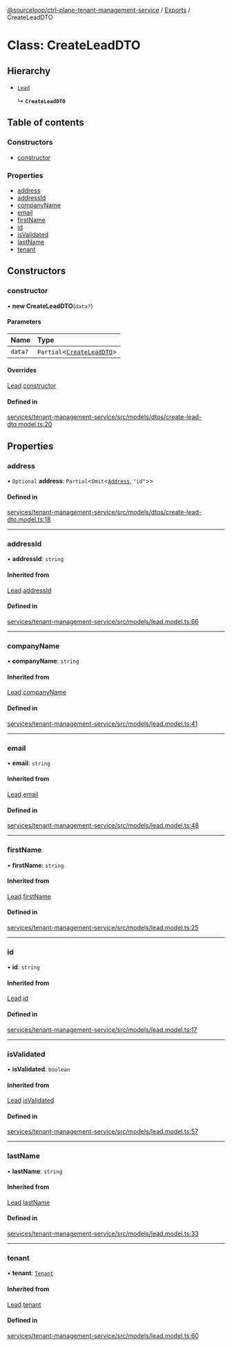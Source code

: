 [@sourceloop/ctrl-plane-tenant-management-service](../README.md) / [Exports](../modules.md) / CreateLeadDTO

# Class: CreateLeadDTO

## Hierarchy

- [`Lead`](Lead.md)

  ↳ **`CreateLeadDTO`**

## Table of contents

### Constructors

- [constructor](CreateLeadDTO.md#constructor)

### Properties

- [address](CreateLeadDTO.md#address)
- [addressId](CreateLeadDTO.md#addressid)
- [companyName](CreateLeadDTO.md#companyname)
- [email](CreateLeadDTO.md#email)
- [firstName](CreateLeadDTO.md#firstname)
- [id](CreateLeadDTO.md#id)
- [isValidated](CreateLeadDTO.md#isvalidated)
- [lastName](CreateLeadDTO.md#lastname)
- [tenant](CreateLeadDTO.md#tenant)

## Constructors

### constructor

• **new CreateLeadDTO**(`data?`)

#### Parameters

| Name | Type |
| :------ | :------ |
| `data?` | `Partial`<[`CreateLeadDTO`](CreateLeadDTO.md)\> |

#### Overrides

[Lead](Lead.md).[constructor](Lead.md#constructor)

#### Defined in

[services/tenant-management-service/src/models/dtos/create-lead-dto.model.ts:20](https://github.com/sourcefuse/arc-saas/blob/c6084d0/services/tenant-management-service/src/models/dtos/create-lead-dto.model.ts#L20)

## Properties

### address

• `Optional` **address**: `Partial`<`Omit`<[`Address`](Address.md), ``"id"``\>\>

#### Defined in

[services/tenant-management-service/src/models/dtos/create-lead-dto.model.ts:18](https://github.com/sourcefuse/arc-saas/blob/c6084d0/services/tenant-management-service/src/models/dtos/create-lead-dto.model.ts#L18)

___

### addressId

• **addressId**: `string`

#### Inherited from

[Lead](Lead.md).[addressId](Lead.md#addressid)

#### Defined in

[services/tenant-management-service/src/models/lead.model.ts:66](https://github.com/sourcefuse/arc-saas/blob/c6084d0/services/tenant-management-service/src/models/lead.model.ts#L66)

___

### companyName

• **companyName**: `string`

#### Inherited from

[Lead](Lead.md).[companyName](Lead.md#companyname)

#### Defined in

[services/tenant-management-service/src/models/lead.model.ts:41](https://github.com/sourcefuse/arc-saas/blob/c6084d0/services/tenant-management-service/src/models/lead.model.ts#L41)

___

### email

• **email**: `string`

#### Inherited from

[Lead](Lead.md).[email](Lead.md#email)

#### Defined in

[services/tenant-management-service/src/models/lead.model.ts:48](https://github.com/sourcefuse/arc-saas/blob/c6084d0/services/tenant-management-service/src/models/lead.model.ts#L48)

___

### firstName

• **firstName**: `string`

#### Inherited from

[Lead](Lead.md).[firstName](Lead.md#firstname)

#### Defined in

[services/tenant-management-service/src/models/lead.model.ts:25](https://github.com/sourcefuse/arc-saas/blob/c6084d0/services/tenant-management-service/src/models/lead.model.ts#L25)

___

### id

• **id**: `string`

#### Inherited from

[Lead](Lead.md).[id](Lead.md#id)

#### Defined in

[services/tenant-management-service/src/models/lead.model.ts:17](https://github.com/sourcefuse/arc-saas/blob/c6084d0/services/tenant-management-service/src/models/lead.model.ts#L17)

___

### isValidated

• **isValidated**: `boolean`

#### Inherited from

[Lead](Lead.md).[isValidated](Lead.md#isvalidated)

#### Defined in

[services/tenant-management-service/src/models/lead.model.ts:57](https://github.com/sourcefuse/arc-saas/blob/c6084d0/services/tenant-management-service/src/models/lead.model.ts#L57)

___

### lastName

• **lastName**: `string`

#### Inherited from

[Lead](Lead.md).[lastName](Lead.md#lastname)

#### Defined in

[services/tenant-management-service/src/models/lead.model.ts:33](https://github.com/sourcefuse/arc-saas/blob/c6084d0/services/tenant-management-service/src/models/lead.model.ts#L33)

___

### tenant

• **tenant**: [`Tenant`](Tenant.md)

#### Inherited from

[Lead](Lead.md).[tenant](Lead.md#tenant)

#### Defined in

[services/tenant-management-service/src/models/lead.model.ts:60](https://github.com/sourcefuse/arc-saas/blob/c6084d0/services/tenant-management-service/src/models/lead.model.ts#L60)
